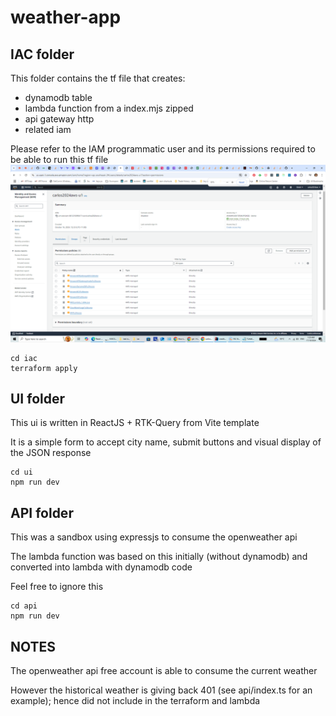 # weather-app
## IAC folder
This folder contains the tf file that creates:
- dynamodb table
- lambda function from a index.mjs zipped
- api gateway http
- related iam 

Please refer to the IAM programmatic user and its permissions required to be able to run this tf file
![img.png](img.png)

```
cd iac
terraform apply
```

## UI folder
This ui is written in ReactJS + RTK-Query from Vite template

It is a simple form to accept city name, submit buttons and visual display of the JSON response

```
cd ui
npm run dev
```

## API folder
This was a sandbox using expressjs to consume the openweather api

The lambda function was based on this initially (without dynamodb) and converted into lambda with dynamodb code

Feel free to ignore this

```
cd api
npm run dev
```

## NOTES
The openweather api free account is able to consume the current weather

However the historical weather is giving back 401 (see api/index.ts for an example); hence did not include in the terraform and lambda
